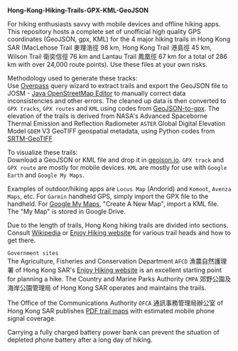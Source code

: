 **Hong-Kong-Hiking-Trails-GPX-KML-GeoJSON**

For hiking enthusiasts savvy with mobile devices and offline hiking apps. This repository hosts a complete set of unofficial high quality GPS coordinates (GeoJSON, gpx, KML) for the 4 major hiking trails in Hong Kong SAR (MacLehose Trail 麥理浩徑 98 km, Hong Kong Trail 港島徑 45 km, Wilson Trail 衛奕信徑 76 km and Lantau Trail 鳳凰徑 67 km for a total of 286 km with over 24,000 route points). Use these files at your own risks.

Methodology used to generate these tracks:<br>
Use [Overpass](https://www.overpass-turbo.eu) query wizard to extract trails and export the GeoJSON file to JOSM - [Java OpenStreetMap Editor](https://josm.openstreetmap.de/) to manually correct data inconsistencies and other errors. The cleaned up data is then converted to `GPX tracks`, `GPX routes` and `KML` using codes from [GeoJSON-to-gpx](https://github.com/nicholas-fong/geoJSON-to-gpx). The elevation of the trails is derived from NASA's Advanced Spaceborne Thermal Emission and Reflection Radiometer `ASTER` Global Digital Elevation Model `GDEM` V3 GeoTIFF geospatial metadata, using Python codes from [SRTM-GeoTIFF](https://github.com/nicholas-fong/SRTM-GeoTIFF)

To visualize these trails:<br> Download a GeoJSON or KML file and drop it in [geojson.io](https://geojson.io). `GPX track` and `GPX route` are mostly for mobile devices. `KML` are mostly for use with `Google Earth` and `Google My Maps`.

Examples of outdoor/hiking apps are `Locus Map` (Andorid) and `Komoot`, `Avenza Maps`, etc. For `Garmin` handheld GPS, simply import the GPX file to the handheld. For [Google My Maps](https://mymaps.google.com/), "Create A New Map", import a KML file. The "My Map" is stored in Google Drive. 

Due to the length of trails, Hong Kong hiking trails are divided into sections. Consult [Wikipedia](https://en.wikipedia.org/wiki/List_of_hiking_trails_in_Hong_Kong) or [Enjoy Hiking website](https://www.hiking.gov.hk) for various trail heads and how to get there.

`Government sites`<br> The Agriculture, Fisheries and Conservation Department `AFCD` 漁農自然護理署 of Hong Kong SAR's [Enjoy Hiking website](https://www.hiking.gov.hk) is an excellent starting point for planning a hike. The Country and Marine Parks Authority `CMPA` 郊野公園及海岸公園管理局 of Hong Kong SAR operates and maintains the trails.

The Office of the Communications Authority `OFCA` 通訊事務管理局辦公室 of Hong Kong SAR publishes [PDF trail maps](https://www.ofca.gov.hk/en/consumer_focus/guide/safety/country_parks/coverage_survey/digital_map/index.html) with estimated mobile phone signal coverage. 

Carrying a fully charged battery power bank can prevent the situation of depleted phone battery after a long day of hiking.
